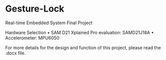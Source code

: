 # Gesture-Lock
Real-time  Embedded System Final Project

Hardware Selection
  •	SAM D21 Xplained Pro evaluation: SAMD21J18A
  •	Accelerometer: MPU6050

For more details for the design and function of this project, please read the .docx file.

